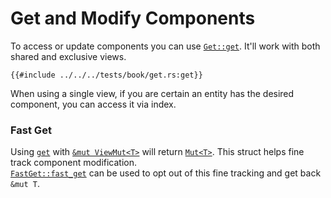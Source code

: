 # Get and Modify Components

To access or update components you can use [`Get::get`](https://docs.rs/shipyard/latest/shipyard/trait.Get.html#tymethod.get). It'll work with both shared and exclusive views.

```rust, noplaypen
{{#include ../../../tests/book/get.rs:get}}
```

When using a single view, if you are certain an entity has the desired component, you can access it via index.

### Fast Get

Using [`get`](https://docs.rs/shipyard/latest/shipyard/trait.Get.html#tymethod.get) with [`&mut ViewMut<T>`](https://docs.rs/shipyard/latest/shipyard/struct.ViewMut.html) will return [`Mut<T>`](https://docs.rs/shipyard/latest/shipyard/struct.Mut.html). This struct helps fine track component modification.  
[`FastGet::fast_get`](https://docs.rs/shipyard/latest/shipyard/trait.FastGet.html#tymethod.fast_get) can be used to opt out of this fine tracking and get back `&mut T`.

